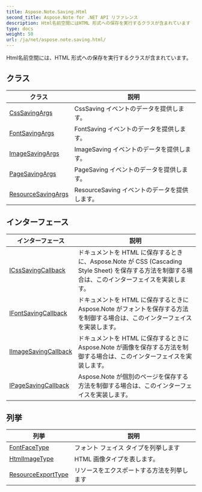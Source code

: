 ```yaml
---
title: Aspose.Note.Saving.Html
second_title: Aspose.Note for .NET API リファレンス
description: Html名前空間にはHTML 形式への保存を実行するクラスが含まれています
type: docs
weight: 50
url: /ja/net/aspose.note.saving.html/
---
```

Html名前空間には、HTML 形式への保存を実行するクラスが含まれています。

## クラス

| クラス | 説明 |
| --- | --- |
| [CssSavingArgs](./csssavingargs/) | CssSaving イベントのデータを提供します。 |
| [FontSavingArgs](./fontsavingargs/) | FontSaving イベントのデータを提供します。 |
| [ImageSavingArgs](./imagesavingargs/) | ImageSaving イベントのデータを提供します。 |
| [PageSavingArgs](./pagesavingargs/) | PageSaving イベントのデータを提供します。 |
| [ResourceSavingArgs](./resourcesavingargs/) | ResourceSaving イベントのデータを提供します。 |
## インターフェース

| インターフェース | 説明 |
| --- | --- |
| [ICssSavingCallback](./icsssavingcallback/) | ドキュメントを HTML に保存するときに、Aspose.Note が CSS (Cascading Style Sheet) を保存する方法を制御する場合は、このインターフェイスを実装します。 |
| [IFontSavingCallback](./ifontsavingcallback/) | ドキュメントを HTML に保存するときに Aspose.Note がフォントを保存する方法を制御する場合は、このインターフェイスを実装します。 |
| [IImageSavingCallback](./iimagesavingcallback/) | ドキュメントを HTML に保存するときに Aspose.Note が画像を保存する方法を制御する場合は、このインターフェイスを実装します。 |
| [IPageSavingCallback](./ipagesavingcallback/) | Aspose.Note が個別のページを保存する方法を制御する場合は、このインターフェイスを実装します。 |
## 列挙

| 列挙 | 説明 |
| --- | --- |
| [FontFaceType](./fontfacetype/) | フォント フェイス タイプを列挙します |
| [HtmlImageType](./htmlimagetype/) | HTML 画像タイプを表します。 |
| [ResourceExportType](./resourceexporttype/) | リソースをエクスポートする方法を列挙します |


